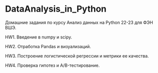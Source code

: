 # DataAnalysis_in_Python

Домашние задания по курсу Анализ данных на Python 22-23 для ФЭН ВШЭ.



HW1. Введение в numpy и scipy.

HW2. Отработка Pandas и визуализаций.

HW3. Построение логистической регрессии и метрики ее качества.


HW4. Проверка гипотез и A/B-тестирование.
